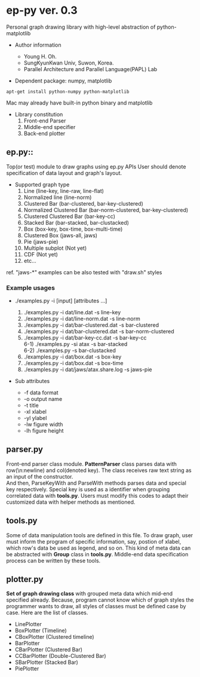 ep-py ver. 0.3
=====
Personal graph drawing library with high-level abstraction of python-matplotlib<br>

* Author information
  - Young H. Oh.
  - SungKyunKwan Univ, Suwon, Korea.<br>
  - Parallel Architecture and Parallel Language(PAPL) Lab<br>


* Dependent package: numpy, matplotlib
```
apt-get install python-numpy python-matplotlib
```

Mac may already have built-in python binary and matplotlib

* Library constitution
  1. Front-end Parser
  2. Middle-end specifier
  3. Back-end plotter

## ep.py::
Top(or test) module to draw graphs using ep.py APIs
User should denote specification of data layout and graph's layout.

* Supported graph type<br>
  1) Line (line-key, line-raw, line-flat)<br>
  2) Normalized line (line-norm)<br>
  3) Clustered Bar (bar-clustered, bar-key-clustered)<br>
  4) Normalized Clustered Bar (bar-norm-clustered, bar-key-clustered)<br>
  5) Clustered Clustered Bar (bar-key-cc)<br>
  6) Stacked Bar (bar-stacked, bar-clustacked)<br>
  7) Box (box-key, box-time, box-multi-time)<br>
  8) Clustered Box (jaws-all, jaws)<br>
  9) Pie (jaws-pie)<br>
  10) Multiple subplot (Not yet)<br>
  11) CDF (Not yet)<br>
  12) etc...<br>

ref. "jaws-\*" examples can be also tested with "draw.sh" styles

### Example usages

* ./examples.py -i \[input\] \[attributes ...\]<br>
  1) ./examples.py -i dat/line.dat -s line-key<br>
  2) ./examples.py -i dat/line-norm.dat -s line-norm<br>
  3) ./examples.py -i dat/bar-clustered.dat -s bar-clustered<br>
  4) ./examples.py -i dat/bar-clustered.dat -s bar-norm-clustered<br>
  5) ./examples.py -i dat/bar-key-cc.dat -s bar-key-cc<br>
  6-1) ./examples.py -si atax -s bar-stacked<br>
  6-2) ./examples.py -s bar-clustacked<br>
  7) ./examples.py -i dat/box.dat -s box-key<br>
  8) ./examples.py -i dat/box.dat -s box-time<br>
  9) ./examples.py -i dat/jaws/atax.share.log -s jaws-pie<br>

* Sub attributes
  - -f data format
  - -o output name
  - -t title
  - -xl xlabel
  - -yl ylabel
  - -lw figure width
  - -lh figure height

## parser.py
Front-end parser class module. <b>PatternParser</b> class parses data with row(\n:newline) and col(denoted key). The class receives raw text string as an input of the constructor.<br>
And then, ParseKeyWith and ParseWith methods parses data and special key respectively. Special key is used as a identifier when grouping correlated data with <b>tools.py</b>.
Users must modify this codes to adapt their customized data with helper methods as mentioned.

## tools.py
Some of data manipulation tools are defined in this file.
To draw graph, user must inform the program of specific information,
say, postion of xlabel, which row's data be used as legend, and so on.
This kind of meta data can be abstracted with <b>Group</b> class
in <b>tools.py</b>. Middle-end data specification process can be written by these tools.

## plotter.py
<b>Set of graph drawing class</b> with grouped meta data which mid-end specified already.
Because, program cannot know which of graph styles the programmer wants to draw,
all styles of classes must be defined case by case. Here are the list of classes.

  - LinePlotter
  - BoxPlotter (Timeline)
  - CBoxPlotter (Clustered timeline)
  - BarPlotter
  - CBarPlotter (Clustered Bar)
  - CCBarPlotter (Double-Clustered Bar)
  - SBarPlotter (Stacked Bar)
  - PiePlotter
